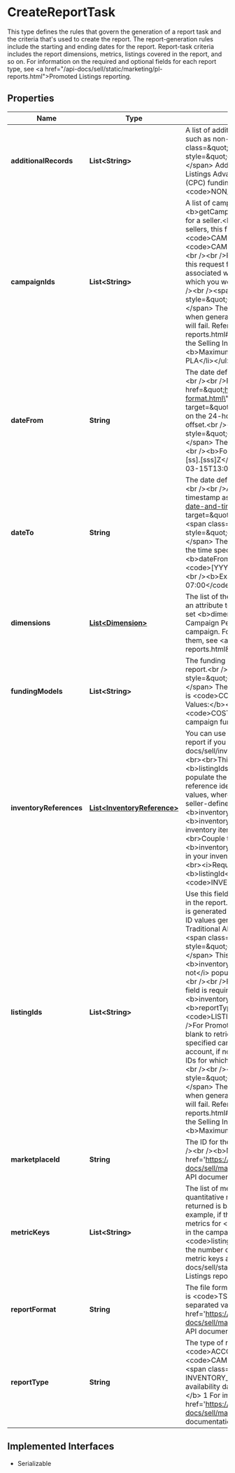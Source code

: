 

# CreateReportTask

This type defines the rules that govern the generation of a report task and the criteria that's used to create the report. The report-generation rules include the starting and ending dates for the report. Report-task criteria includes the report dimensions, metrics, listings covered in the report, and so on. For information on the required and optional fields for each report type, see <a href=\"/api-docs/sell/static/marketing/pl-reports.html\">Promoted Listings reporting</a>.
## Properties

Name | Type | Description | Notes
------------ | ------------- | ------------- | -------------
**additionalRecords** | **List&lt;String&gt;** | A list of additional records that shall be included in the report, such as non-performing data.&lt;br /&gt;&lt;br /&gt;&lt;span class&#x3D;\&quot;tablenote\&quot;&gt;&lt;span style&#x3D;\&quot;color:#004680\&quot;&gt;&lt;strong&gt;Note:&lt;/strong&gt;&lt;/span&gt; Additional records are only applicable to Promoted Listings Advanced (PLA) campaigns that use the Cost Per Click (CPC) funding model.&lt;/span&gt;&lt;br /&gt;&lt;b&gt;Valid Value:&lt;/b&gt; &lt;code&gt;NON_PERFORMING_DATA&lt;/code&gt; |  [optional]
**campaignIds** | **List&lt;String&gt;** | A list of campaign IDs to be included in the report task. Call &lt;b&gt;getCampaigns&lt;/b&gt; to get a list of the current campaign IDs for a seller.&lt;br /&gt;&lt;br /&gt;For Promoted Listings Standard (PLS) sellers, this field is required if the &lt;b&gt;reportType&lt;/b&gt; is set to &lt;code&gt;CAMPAIGN_PERFORMANCE_REPORT&lt;/code&gt; or &lt;code&gt;CAMPAIGN_PERFORMANCE_SUMMARY_REPORT&lt;/code&gt;.&lt;br /&gt;&lt;br /&gt;For Promoted Listings Advanced (PLA) sellers, leave this request field blank to retrieve the details for all campaigns associated with your account, or specify the campaign IDs for which you would like to retrieve the campaign-specific details.&lt;br /&gt;&lt;br /&gt;&lt;span class&#x3D;\&quot;tablenote\&quot;&gt;&lt;span style&#x3D;\&quot;color:#004680\&quot;&gt;&lt;strong&gt;Note:&lt;/strong&gt;&lt;/span&gt; There is a maximum data limit that cannot be exceeded when generating reports. If this threshold is exceeded, the report will fail. Refer to &lt;a href&#x3D;\&quot;/api-docs/sell/static/marketing/pl-reports.html#creation\&quot;&gt;Promoted Listings reporting&lt;/a&gt; in the Selling Integration Guide for details.&lt;/span&gt;&lt;br /&gt;&lt;br /&gt;&lt;b&gt;Maximum:&lt;/b&gt;&lt;ul&gt;&lt;li&gt;25 IDs for PLS&lt;/li&gt;&lt;li&gt;1,000 IDs for PLA&lt;/li&gt;&lt;/ul&gt; |  [optional]
**dateFrom** | **String** | The date defining the start of the timespan covered by the report.&lt;br /&gt;&lt;br /&gt;Format the timestamp as an &lt;a href&#x3D;\&quot;https://www.iso.org/iso-8601-date-and-time-format.html\&quot; title&#x3D;\&quot;https://www.iso.org\&quot; target&#x3D;\&quot;_blank\&quot;&gt;ISO 8601&lt;/a&gt; string, which is based on the 24-hour Coordinated Universal Time (UTC) clock with local offset.&lt;br /&gt;&lt;br /&gt;&lt;span class&#x3D;\&quot;tablenote\&quot;&gt;&lt;span style&#x3D;\&quot;color:#004680\&quot;&gt;&lt;strong&gt;Note:&lt;/strong&gt;&lt;/span&gt; The date specified cannot be a future date.&lt;/span&gt;&lt;br /&gt;&lt;br /&gt;&lt;b&gt;Format:&lt;/b&gt; &lt;code&gt;[YYYY]-[MM]-[DD]T[hh]:[mm]:[ss].[sss]Z&lt;/code&gt;&lt;br /&gt;&lt;br /&gt;&lt;b&gt;Example:&lt;/b&gt; &lt;code&gt;2021-03-15T13:00:00-07:00&lt;/code&gt; |  [optional]
**dateTo** | **String** | The date defining the end of the timespan covered by the report.&lt;br /&gt;&lt;br /&gt;As with the &lt;b&gt;dateFrom&lt;/b&gt; field, format the timestamp as an &lt;a href&#x3D;\&quot;https://www.iso.org/iso-8601-date-and-time-format.html\&quot; title&#x3D;\&quot;https://www.iso.org\&quot; target&#x3D;\&quot;_blank\&quot;&gt;ISO 8601&lt;/a&gt; string.&lt;br /&gt;&lt;br /&gt;&lt;span class&#x3D;\&quot;tablenote\&quot;&gt;&lt;span style&#x3D;\&quot;color:#004680\&quot;&gt;&lt;strong&gt;Note:&lt;/strong&gt;&lt;/span&gt; The date specified cannot be a future date. Additionally, the time specified must be a later time than that specified in the &lt;b&gt;dateFrom&lt;/b&gt; field.&lt;/span&gt;&lt;br /&gt;&lt;br /&gt;&lt;b&gt;Format:&lt;/b&gt; &lt;code&gt;[YYYY]-[MM]-[DD]T[hh]:[mm]:[ss].[sss]Z&lt;/code&gt;&lt;br /&gt;&lt;br /&gt;&lt;b&gt;Example:&lt;/b&gt; &lt;code&gt;2021-03-17T13:00:00-07:00&lt;/code&gt; |  [optional]
**dimensions** | [**List&lt;Dimension&gt;**](Dimension.md) | The list of the dimensions applied to the report.  &lt;p&gt;A dimension is an attribute to which the report data applies. For example, if you set &lt;b&gt;dimensionKey&lt;/b&gt; to &lt;code&gt;campaign_id&lt;/code&gt; in a Campaign Performance Report, the data will apply to the entire ad campaign. For information on the dimensions and how to specify them, see &lt;a href&#x3D;\&quot;/api-docs/sell/static/marketing/pl-reports.html\&quot;&gt;Promoted Listings reporting&lt;/a&gt;.&lt;/p&gt; |  [optional]
**fundingModels** | **List&lt;String&gt;** | The funding model for the campaign that shall be included in the report.&lt;br /&gt;&lt;br /&gt;&lt;span class&#x3D;\&quot;tablenote\&quot;&gt;&lt;span style&#x3D;\&quot;color:#004680\&quot;&gt;&lt;strong&gt;Note:&lt;/strong&gt;&lt;/span&gt; The default funding model for Promoted Listings reports is &lt;code&gt;COST_PER_SALE&lt;/code&gt;.&lt;/span&gt;&lt;br /&gt;&lt;br /&gt;&lt;b&gt;Valid Values:&lt;/b&gt;&lt;ul&gt;&lt;li&gt;&lt;code&gt;COST_PER_SALE&lt;/code&gt;&lt;/li&gt;&lt;li&gt;&lt;code&gt;COST_PER_CLICK&lt;/code&gt;&lt;/li&gt;&lt;/ul&gt;&lt;i&gt;Required if&lt;/i&gt; the campaign funding model is Cost Per Click (CPC). |  [optional]
**inventoryReferences** | [**List&lt;InventoryReference&gt;**](InventoryReference.md) | You can use this field to supply an array of items to include in the report if you manage your inventory with the &lt;a href&#x3D;\&quot;/api-docs/sell/inventory/resources/methods\&quot;&gt;Inventory API&lt;/a&gt;.  &lt;br&gt;&lt;br&gt;This field is mutually exclusive with the &lt;b&gt;listingIds&lt;/b&gt; field; if you populate this field, &lt;i&gt;do not&lt;/i&gt; populate the &lt;b&gt;listingIds&lt;/b&gt; field.  &lt;br&gt;&lt;br&gt;An inventory reference identifies an item in your inventory using a pair of values, where the &lt;b&gt;inventoryReferenceId&lt;/b&gt; can be either a seller-defined &lt;b&gt;SKU&lt;/b&gt; value or an &lt;b&gt;inventoryItemGroupKey&lt;/b&gt;, where an &lt;b&gt;inventoryItemGroupKey&lt;/b&gt; is seller-defined ID for an inventory item group (a multiple-variation listing). &lt;br&gt;&lt;br&gt;Couple the &lt;b&gt;inventoryReferenceId&lt;/b&gt; with an &lt;b&gt;inventoryReferenceType&lt;/b&gt; identifier to fully identify an item in your inventory.  &lt;br&gt;&lt;br&gt;&lt;b&gt;Maximum: &lt;/b&gt; 500 items &lt;br&gt;&lt;br&gt;&lt;i&gt;Required if &lt;/i&gt; you do not supply an array of &lt;b&gt;listingId&lt;/b&gt; values or if you set &lt;b&gt;reportType&lt;/b&gt; to &lt;code&gt;INVENTORY_PERFORMANCE_REPORT&lt;/code&gt;. |  [optional]
**listingIds** | **List&lt;String&gt;** | Use this field to supply an array of listing IDs you want to include in the report.&lt;br&gt;&lt;br&gt;A listing ID is the eBay listing identifier that is generated when the listing is created. This field accepts listing ID values generated with both the Inventory API and the eBay Traditional APIs, such as the Trading and Finding APIs.&lt;br&gt;&lt;br&gt;&lt;span class&#x3D;\&quot;tablenote\&quot;&gt;&lt;span style&#x3D;\&quot;color:#FF0000\&quot;&gt;&lt;strong&gt;Important:&lt;/strong&gt;&lt;/span&gt; This field is mutually exclusive with the &lt;b&gt;inventoryReferences&lt;/b&gt; field; if you populate this field, &lt;i&gt;do not&lt;/i&gt; populate the &lt;b&gt;inventoryReferences&lt;/b&gt; field.&lt;/span&gt;&lt;br /&gt;&lt;br /&gt;For Promoted Listings Standard (PLS) sellers, this field is required if you do not supply an array of &lt;b&gt;inventoryReferences&lt;/b&gt; values or if you set the &lt;b&gt;reportType&lt;/b&gt; to &lt;code&gt;LISTING_PERFORMANCE_REPORT&lt;/code&gt;.&lt;br /&gt;&lt;br /&gt;For Promoted Listings Advanced (PLA) sellers, leave this field blank to retrieve the details for all listings associated with the specified campaign IDs (or all campaigns associated with your account, if no campaign IDs are specified), or specify the listing IDs for which you would like to retrieve the listing-specific details.&lt;br /&gt;&lt;br /&gt;&lt;span class&#x3D;\&quot;tablenote\&quot;&gt;&lt;span style&#x3D;\&quot;color:#004680\&quot;&gt;&lt;strong&gt;Note:&lt;/strong&gt;&lt;/span&gt; There is a maximum data limit that cannot be exceeded when generating reports. If this threshold is exceeded, the report will fail. Refer to &lt;a href&#x3D;\&quot;/api-docs/sell/static/marketing/pl-reports.html#creation\&quot;&gt;Promoted Listings reporting&lt;/a&gt; in the Selling Integration Guide for details.&lt;/span&gt;&lt;br /&gt;&lt;br /&gt;&lt;b&gt;Maximum:&lt;/b&gt; 500 listings |  [optional]
**marketplaceId** | **String** | The ID for the eBay marketplace on which the report is based.&lt;br /&gt;&lt;br /&gt;&lt;b&gt;Maximum: &lt;/b&gt; 1 For implementation help, refer to &lt;a href&#x3D;&#39;https://developer.ebay.com/api-docs/sell/marketing/types/ba:MarketplaceIdEnum&#39;&gt;eBay API documentation&lt;/a&gt; |  [optional]
**metricKeys** | **List&lt;String&gt;** | The list of metrics to be included in the report.  &lt;p&gt;Metrics are the quantitative measurements compiled into the report and the data returned is based on the specified dimension of the report. For example, if the dimension is &lt;code&gt;campaign&lt;/code&gt;, the metrics for &lt;b&gt;number of sales&lt;/b&gt; would be the number of sales in the campaign. However, if the dimension is &lt;code&gt;listing&lt;/code&gt;, the &lt;b&gt;number of sales&lt;/b&gt; represents the number of items sold in that listing.&lt;/p&gt;  &lt;p&gt;For information on metric keys and how to set them, see &lt;a href&#x3D;\&quot;/api-docs/sell/static/marketing/pl-reports.html\&quot;&gt;Promoted Listings reporting&lt;/a&gt;.&lt;/p&gt;&lt;b&gt;Minimum: &lt;/b&gt; 1 |  [optional]
**reportFormat** | **String** | The file format of the report. Currently, the only supported format is &lt;code&gt;TSV_GZIP&lt;/code&gt;, which is a gzip file with tab separated values. For implementation help, refer to &lt;a href&#x3D;&#39;https://developer.ebay.com/api-docs/sell/marketing/types/plr:ReportFormatEnum&#39;&gt;eBay API documentation&lt;/a&gt; |  [optional]
**reportType** | **String** | The type of report to be generated, such as &lt;code&gt;ACCOUNT_PERFORMANCE_REPORT&lt;/code&gt; or &lt;code&gt;CAMPAIGN_PERFORMANCE_REPORT&lt;/code&gt;.&lt;br/&gt;&lt;br/&gt;&lt;span class&#x3D;\&quot;tablenote\&quot;&gt;&lt;b&gt;Note:&lt;/b&gt; INVENTORY_PERFORMANCE_REPORT is not currently available; availability date is pending.&lt;/span&gt;&lt;br /&gt;&lt;br /&gt;&lt;b&gt;Maximum:&lt;/b&gt; 1 For implementation help, refer to &lt;a href&#x3D;&#39;https://developer.ebay.com/api-docs/sell/marketing/types/plr:ReportTypeEnum&#39;&gt;eBay API documentation&lt;/a&gt; |  [optional]


## Implemented Interfaces

* Serializable



